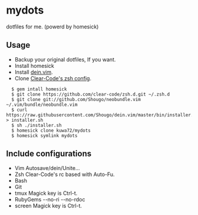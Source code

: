 mydots
======

dotfiles for me. (powerd by homesick)

Usage
-----

* Backup your original dotfiles, If you want.
* Install homesick
* Install [dein.vim](https://github.com/Shougo/dein.vim).
* Clone [Clear-Code's zsh config](https://github.com/clear-code/zsh.d/).

```
  $ gem intall homesick
  $ git clone https://github.com/clear-code/zsh.d.git ~/.zsh.d
  $ git clone git://github.com/Shougo/neobundle.vim ~/.vim/bundle/neobundle.vim
  $ curl https://raw.githubusercontent.com/Shougo/dein.vim/master/bin/installer.sh > installer.sh
  $ sh ./installer.sh
  $ homesick clone kuwa72/mydots
  $ homesick symlink mydots
```

Include configurations
----------------------

* Vim
  Autosave/dein/Unite...
* Zsh
  Clear-Code's rc based with Auto-Fu.
* Bash
* Git
* tmux
  Magick key is Ctrl-t.
* RubyGems
  --no-ri --no-rdoc
* screen
  Magick key is Ctrl-t.
